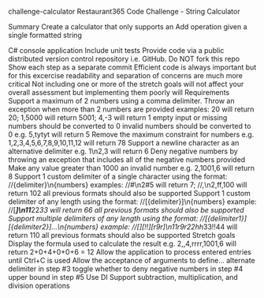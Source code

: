 challenge-calculator
Restaurant365 Code Challenge - String Calculator

Summary
Create a calculator that only supports an Add operation given a single formatted string

C# console application
Include unit tests
Provide code via a public distributed version control repository i.e. GitHub. Do NOT fork this repo
Show each step as a separate commit
Efficient code is always important but for this excercise readability and separation of concerns are much more critical
Not including one or more of the stretch goals will not affect your overall assessment but implementing them poorly will
Requirements
Support a maximum of 2 numbers using a comma delimiter. Throw an exception when more than 2 numbers are provided
examples: 20 will return 20; 1,5000 will return 5001; 4,-3 will return 1
empty input or missing numbers should be converted to 0
invalid numbers should be converted to 0 e.g. 5,tytyt will return 5
Remove the maximum constraint for numbers e.g. 1,2,3,4,5,6,7,8,9,10,11,12 will return 78
Support a newline character as an alternative delimiter e.g. 1\n2,3 will return 6
Deny negative numbers by throwing an exception that includes all of the negative numbers provided
Make any value greater than 1000 an invalid number e.g. 2,1001,6 will return 8
Support 1 custom delimiter of a single character using the format: //{delimiter}\n{numbers}
examples: //#\n2#5 will return 7; //,\n2,ff,100 will return 102
all previous formats should also be supported
Support 1 custom delimiter of any length using the format: //[{delimiter}]\n{numbers}
example: //[***]\n11***22***33 will return 66
all previous formats should also be supported
Support multiple delimiters of any length using the format: //[{delimiter1}][{delimiter2}]...\n{numbers}
example: //[*][!!][r9r]\n11r9r22*hh*33!!44 will return 110
all previous formats should also be supported
Stretch goals
Display the formula used to calculate the result e.g. 2,,4,rrrr,1001,6 will return 2+0+4+0+0+6 = 12
Allow the application to process entered entries until Ctrl+C is used
Allow the acceptance of arguments to define...
alternate delimiter in step #3
toggle whether to deny negative numbers in step #4
upper bound in step #5
Use DI
Support subtraction, multiplication, and division operations
